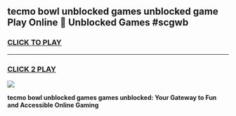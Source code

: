 
## tecmo bowl unblocked games unblocked game Play Online 👋 Unblocked Games #scgwb
<h3>
<a href="https://premium.freeplayer.one?title=tecmo_bowl_unblocked_games&ref=21F">CLICK TO PLAY</a></h3>
<hr>

<h3>
<a href="https://premium.freeplayer.one?title=tecmo_bowl_unblocked_games&ref=21F">CLICK 2 PLAY</a>
  
</h3>

<a href="https://premium.freeplayer.one?title=tecmo_bowl_unblocked_games&ref=21F/"><img src="https://clearcache.store/games.png"></a>


**tecmo bowl unblocked games games unblocked: Your Gateway to Fun and Accessible Online Gaming**
